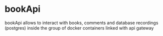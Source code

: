 # bookApi
bookApi allows to interact with books, comments and database recordings (postgres) inside the group of docker containers linked with api gateway
